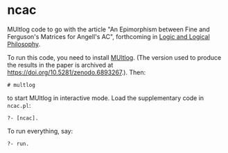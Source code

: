 # ncac

MUltlog code to go with the article "An Epimorphism between Fine and
Ferguson's Matrices for Angell's AC", forthcoming in [Logic and Logical
Philosophy](https://apcz.umk.pl/LLP/index).

To run this code, you need to install
[MUltlog](https://logic.at/multlog). (The version used to produce the
results in the paper is archived at
https://doi.org/10.5281/zenodo.6893267.). Then:
```
# multlog
```
to start MUltlog in interactive mode. Load the supplementary code in
`ncac.pl`:
```
?- [ncac].
```
To run everything, say:
```
?- run.
```
